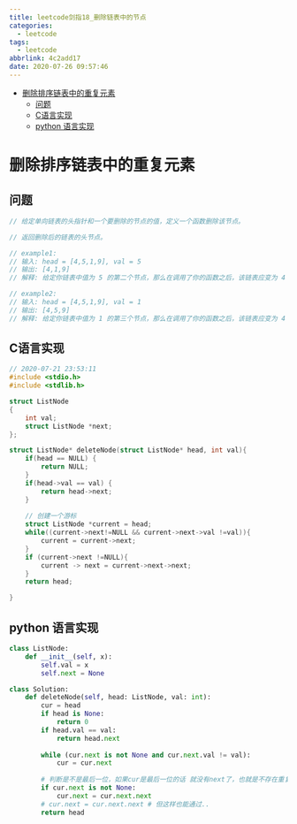 ```yaml
---
title: leetcode剑指18_删除链表中的节点
categories:
  - leetcode
tags:
  - leetcode
abbrlink: 4c2add17
date: 2020-07-26 09:57:46
---
```


<!-- @import "[TOC]" {cmd="toc" depthFrom=1 depthTo=6 orderedList=false} -->

<!-- code_chunk_output -->

- [删除排序链表中的重复元素](#删除排序链表中的重复元素)
  - [问题](#问题)
  - [C语言实现](#c语言实现)
  - [python 语言实现](#python-语言实现)

<!-- /code_chunk_output -->
<!-- more -->


# 删除排序链表中的重复元素


## 问题
```c
// 给定单向链表的头指针和一个要删除的节点的值，定义一个函数删除该节点。

// 返回删除后的链表的头节点。

// example1:
// 输入: head = [4,5,1,9], val = 5
// 输出: [4,1,9]
// 解释: 给定你链表中值为 5 的第二个节点，那么在调用了你的函数之后，该链表应变为 4 -> 1 -> 9

// example2:
// 输入: head = [4,5,1,9], val = 1
// 输出: [4,5,9]
// 解释: 给定你链表中值为 1 的第三个节点，那么在调用了你的函数之后，该链表应变为 4 -> 5 -> 9
```

## C语言实现

```c
// 2020-07-21 23:53:11
#include <stdio.h>
#include <stdlib.h>

struct ListNode
{
    int val;
    struct ListNode *next;
};

struct ListNode* deleteNode(struct ListNode* head, int val){
    if(head == NULL) {
        return NULL;
    }
    if(head->val == val) {
        return head->next;
    } 
    
    // 创建一个游标
    struct ListNode *current = head;
    while((current->next!=NULL && current->next->val !=val)){
        current = current->next;
    }
    if (current->next !=NULL){
        current -> next = current->next->next;
    }
    return head;

}
```

## python 语言实现

```python
class ListNode:
    def __init__(self, x):
        self.val = x
        self.next = None

class Solution:
    def deleteNode(self, head: ListNode, val: int):
        cur = head
        if head is None:
            return 0
        if head.val == val:
            return head.next
    
        while (cur.next is not None and cur.next.val != val):
            cur = cur.next
        
        # 判断是不是最后一位，如果cur是最后一位的话 就没有next了，也就是不存在重复值、
        if cur.next is not None:
            cur.next = cur.next.next
        # cur.next = cur.next.next # 但这样也能通过..
        return head
```

